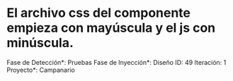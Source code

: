 # El archivo css del componente empieza con mayúscula y el js con minúscula.

Fase de Detección*: Pruebas
Fase de Inyección*: Diseño
ID: 49
Iteración: 1
Proyecto*: Campanario